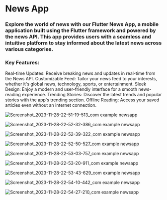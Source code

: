 # News App
### Explore the world of news with our Flutter News App, a mobile application built using the Flutter framework and powered by the news API. This app provides users with a seamless and intuitive platform to stay informed about the latest news across various categories.

### Key Features:

Real-time Updates: Receive breaking news and updates in real-time from the News API.
Customizable Feed: Tailor your news feed to your interests, whether it's global news, technology, sports, or entertainment.
Sleek Design: Enjoy a modern and user-friendly interface for a smooth news-reading experience.
Trending Stories: Discover the latest trends and popular stories with the app's trending section.
Offline Reading: Access your saved articles even without an internet connection.

![Screenshot_2023-11-28-22-51-19-513_com example newsapp](https://github.com/shahriar00/News-App/assets/70763173/9c58fe5a-81a1-4db2-a9bd-39fa441ec6a1)

![Screenshot_2023-11-28-22-52-32-386_com example newsapp](https://github.com/shahriar00/News-App/assets/70763173/8caf862d-72a8-4cb3-b26a-12c65bb1f93e)

![Screenshot_2023-11-28-22-52-39-322_com example newsapp](https://github.com/shahriar00/News-App/assets/70763173/9955d8f3-cd31-411d-b35a-ef6459b01612)


![Screenshot_2023-11-28-22-52-50-527_com example newsapp](https://github.com/shahriar00/News-App/assets/70763173/a81f60e5-4602-4e75-aa90-b2562f3ef3ee)


![Screenshot_2023-11-28-22-53-03-757_com example newsapp](https://github.com/shahriar00/News-App/assets/70763173/f0f5a116-96e8-43c6-b6c0-6dcdc3a13121)


![Screenshot_2023-11-28-22-53-20-911_com example newsapp](https://github.com/shahriar00/News-App/assets/70763173/2ba605e4-bf6f-4408-9210-2d2617c11122)


![Screenshot_2023-11-28-22-53-43-629_com example newsapp](https://github.com/shahriar00/News-App/assets/70763173/8ce8f29b-bb92-4fe5-aec3-089526c511cc)


![Screenshot_2023-11-28-22-54-10-442_com example newsapp](https://github.com/shahriar00/News-App/assets/70763173/3dc217ee-7a0f-4d29-8924-51fec10a1083)


![Screenshot_2023-11-28-22-54-27-210_com example newsapp](https://github.com/shahriar00/News-App/assets/70763173/eb7689b3-96d6-4895-8a65-79fc697c1845)








